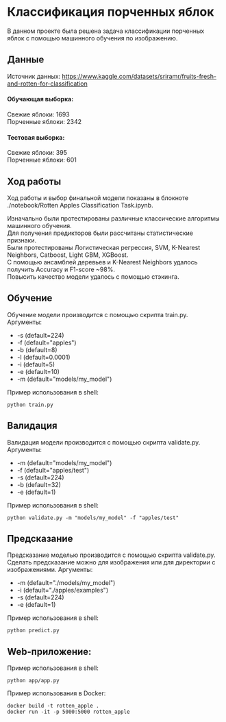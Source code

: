 # Классификация порченных яблок

В данном проекте была решена задача классификации порченных яблок с помощью машинного обучения по изображению.


## Данные
Источник данных: https://www.kaggle.com/datasets/sriramr/fruits-fresh-and-rotten-for-classification


#### Обучающая выборка:
Свежие яблоки: 1693 <br>
Порченные яблоки: 2342 <br>

#### Тестовая выборка:
Свежие яблоки: 395 <br>
Порченные яблоки: 601 <br>


## Ход работы
Ход работы и выбор финальной модели показаны в блокноте ./notebook/Rotten Apples Classification Task.ipynb.

Изначально были протестированы различные классические алгоритмы машинного обучения. <br>
Для получения предикторов были рассчитаны статистические признаки. <br>
Были протестированы Логистическая регрессия, SVM, K-Nearest Neighbors, Catboost, Light GBM, XGBoost. <br> 
С помощью ансамблей деревьев и K-Nearest Neighbors удалось получить Accuracy и F1-score ~98%. <br>
Повысить качество модели удалось с помощью стэкинга.


## Обучение
Обучение модели производится с помощью скрипта train.py.
Аргументы:
* -s (default=224)
* -f (default="apples")
* -b (default=8)
* -l (default=0.0001)
* -i (default=5)
* -e (default=10)
* -m (default="models/my_model")

Пример использования в shell:
```
python train.py
```


## Валидация
Валидация модели производится с помощью скрипта validate.py.
Аргументы:
* -m (default="models/my_model")
* -f (default="apples/test")
* -s (default=224)
* -b (default=32)
* -e (default=1)

Пример использования в shell:
```
python validate.py -m "models/my_model" -f "apples/test"
```


## Предсказание
Предсказание моделью производится с помощью скрипта validate.py. Сделать предсказание можно для изображения или для директории с изображениями.
Аргументы:
* -m (default="./models/my_model")
* -i (default="./apples/examples")
* -s (default=224)
* -e (default=1)

Пример использования в shell:
```
python predict.py
```


## Web-приложение:

Пример использования в shell:
```
python app/app.py
```

Пример использования в Docker:
```
docker build -t rotten_apple .
docker run -it -p 5000:5000 rotten_apple
```
